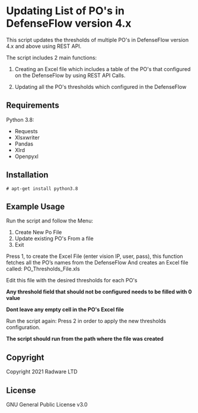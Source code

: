 # Updating List of PO's in DefenseFlow version 4.x

This script updates the thresholds of multiple PO's in DefenseFlow version 4.x and above using REST API.

The script includes 2 main functions:

1. Creating an Excel file which includes a table of the PO's that configured on the DefenseFlow
by using REST API Calls.

2. Updating all the PO's thresholds which configured in the DefenseFlow 


## Requirements 
Python 3.8:
  - Requests
  - Xlsxwriter
  - Pandas
  - Xlrd
  - Openpyxl

## Installation
```
# apt-get install python3.8
```

## Example Usage

Run the script and follow the Menu:

1.  Create New Po File
2.  Update existing PO's From a file 
3.  Exit

Press 1, to create the Excel File (enter vision IP, user, pass), this function fetches all the PO’s names from the DefenseFlow
And creates an Excel file called: PO_Thresholds_File.xls 

Edit this file with the desired thresholds for each PO's

**Any threshold field that should not be configured needs to be filled with 0 value**

**Dont leave any empty cell in the PO's Excel file**

Run the script again:
Press 2 in order to apply the new thresholds configuration.

**The script should run from the path where the file was created**

## Copyright

Copyright 2021 Radware LTD

## License
GNU General Public License v3.0
